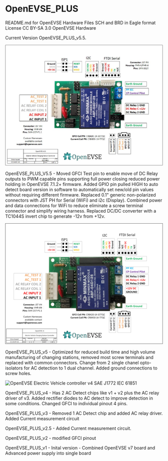 # OpenEVSE_PLUS
README.md for OpenEVSE Hardware
Files SCH and BRD in Eagle format
License CC BY-SA 3.0
OpenEVSE Hardware


Current Version OpenEVSE_PLUS_v5.5.

<img src="https://github.com/OpenEVSE/OpenEVSE_PLUS/blob/master/OpenEVSE_PLUS_v5.5/OpenEVSE_v5.5.jpg" alt="OpenEVSE Electric Vehicle controller v5.5 SAE J1772 IEC 61851">

OpenEVSE_PLUS_V5.5 - Moved GFCI Test pin to enable move of DC Relay outputs to PWM capable pins supporting full power closing reduced power holding in OpenEVSE 7.1.2+ firmware. Added GPIO pin pulled HIGH to auto detect board version in software to automatically set new/old pin values without requiring different firmware. Replaced 0.1" generic non-polarized connectors with JST PH for Serial (WiFi) and i2c (Display). Combined power and data connections for WiFi to reduce eliminate a screw terminal connector and simplify wiring harness. Replaced DC/DC converter with a TC1044S invert chip to generate -12v from +12v. 
 

<img src="https://github.com/OpenEVSE/OpenEVSE_PLUS/blob/master/OpenEVSE_PLUS_v5/OpenEVSE_v5.jpg" alt="OpenEVSE Electric Vehicle controller v5 SAE J1772 IEC 61851">

OpenEVSE_PLUS_v5 - Optimized for reduced build time and high volume manufacturing of changing stations, removed most screw terminals and replaced with common connectors. Change from 2 single chanel opto-isolators for AC detection to 1 dual channel. Added ground connections to screw holes.

<img src="https://github.com/OpenEVSE/OpenEVSE_PLUS/blob/master/OpenEVSE_PLUS_v4/OpenEVSE_v4.jpg" alt="OpenEVSE Electric Vehicle controller v4 SAE J1772 IEC 61851">

OpenEVSE_PLUS_v4 - Has 2 AC Detect chips like v1 + v2 plus the AC relay driver of v3. Added rectifier diodes to AC detect to improve detection in some conditions. Changed GFCI to individual pinout 4 pins.

OpenEVSE_PLUS_v3 - Removed 1 AC Detect chip and added AC relay driver. Added Current measurement circuit

OpenEVSE_PLUS_v2.5 - Added Current measurement circuit.

OpenEVSE_PLUS_v2 - modified GFCI pinout

OpenEVSE_PLUS_v1 - Inital version - Combined OpenEVSE v7 board and Advanced power supply into single board 
